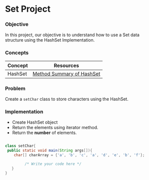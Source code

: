 # Set Project

### Objective

In this project, our objective is to understand how to use a Set data structure using the HashSet Implementation.

### Concepts

|Concept|	Resources|
|-------|----------|
|HashSet|[Method Summary of HashSet](https://docs.oracle.com/javase/8/docs/api/java/util/HashSet.html)|


### Problem

Create a `setChar` class to store characters using the HashSet.

### Implementation

* Create HashSet object
* Return the elements using iterator method.
* Return the **number** of elements.


```java

class setChar{  
 public static void main(String args[]){
    char[] charArray = {'a', 'b', 'c', 'a', 'd', 'e', 'b', 'f'};

         /* Write your code here */
   }
}


```
